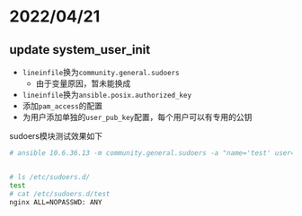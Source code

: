 # 2022/04/21

## update system_user_init

* `lineinfile`换为`community.general.sudoers`
    * 由于变量原因，暂未能换成
* `lineinfile`换为`ansible.posix.authorized_key`
* 添加`pam_access`的配置
* 为用户添加单独的`user_pub_key`配置，每个用户可以有专用的公钥

sudoers模块测试效果如下
```bash
# ansible 10.6.36.13 -m community.general.sudoers -a "name='test' user='nginx' commands=ANY"


# ls /etc/sudoers.d/
test
# cat /etc/sudoers.d/test 
nginx ALL=NOPASSWD: ANY


```

##